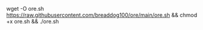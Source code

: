 wget -O ore.sh https://raw.githubusercontent.com/breaddog100/ore/main/ore.sh && chmod +x ore.sh && ./ore.sh
